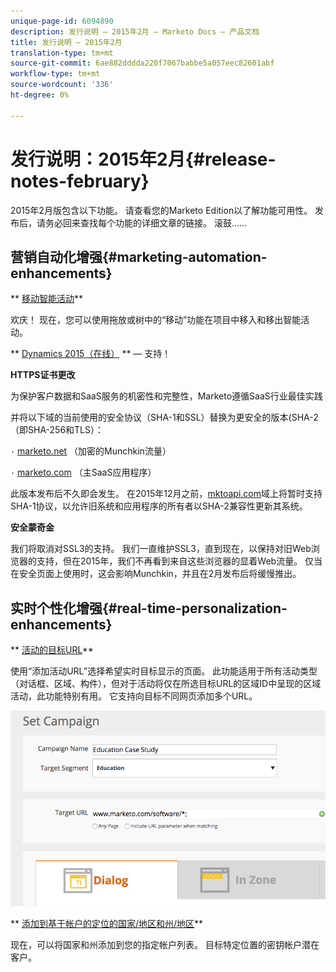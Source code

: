 ```yaml
---
unique-page-id: 6094890
description: 发行说明 — 2015年2月 — Marketo Docs — 产品文档
title: 发行说明 — 2015年2月
translation-type: tm+mt
source-git-commit: 6ae882dddda220f7067babbe5a057eec82601abf
workflow-type: tm+mt
source-wordcount: '336'
ht-degree: 0%

---
```



# 发行说明：2015年2月{#release-notes-february}

2015年2月版包含以下功能。 请查看您的Marketo Edition以了解功能可用性。 发布后，请务必回来查找每个功能的详细文章的链接。 滚鼓……

## 营销自动化增强{#marketing-automation-enhancements}

** [移动智能活动](../../product-docs/core-marketo-concepts/smart-campaigns/using-smart-campaigns/move-a-smart-campaign.md)**

欢庆！ 现在，您可以使用拖放或树中的“移动”功能在项目中移入和移出智能活动。

** [Dynamics 2015（在线）](https://docs.marketo.com/display/docs/microsoft+dynamics+2013+on-premises) ** — 支持！

**HTTPS证书更改**

为保护客户数据和SaaS服务的机密性和完整性，Marketo遵循SaaS行业最佳实践

并将以下域的当前使用的安全协议（SHA-1和SSL）替换为更安全的版本(SHA-2（即SHA-256和TLS）：

`·` [marketo.net](https://marketo.net) （加密的Munchkin流量）

`·` [marketo.com](https://marketo.com) （主SaaS应用程序）

此版本发布后不久即会发生。 在2015年12月之前，[mktoapi.com](https://mktoapi.com)域上将暂时支持SHA-1协议，以允许旧系统和应用程序的所有者以SHA-2兼容性更新其系统。

**安全蒙奇金**

我们将取消对SSL3的支持。 我们一直维护SSL3，直到现在，以保持对旧Web浏览器的支持，但在2015年，我们不再看到来自这些浏览器的显着Web流量。 仅当在安全页面上使用时，这会影响Munchkin，并且在2月发布后将缓慢推出。

## 实时个性化增强{#real-time-personalization-enhancements}

** [活动的目标URL](../../product-docs/web-personalization/working-with-web-campaigns/adding-a-target-url-to-a-web-campaign.md)**

使用“添加活动URL”选择希望实时目标显示的页面。 此功能适用于所有活动类型（对话框、区域、构件），但对于活动将仅在所选目标URL的区域ID中呈现的区域活动，此功能特别有用。 它支持向目标不同网页添加多个URL。

![](assets/image2015-2-19-11-3a0-3a30.png)

** [添加到基于帐户的定位的国家/地区和州/地区](https://docs.marketo.com/display/DOCS/View+a+Named+Account+List)**

现在，可以将国家和州添加到您的指定帐户列表。 目标特定位置的密钥帐户潜在客户。
